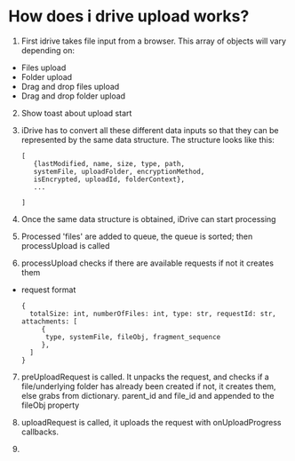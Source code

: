 # How does i drive upload works?

1) First idrive takes file input from a browser. This array of objects will vary depending on:
 - Files upload
 - Folder upload
 - Drag and drop files upload
 - Drag and drop folder upload

2) Show toast about upload start


3) iDrive has to convert all these different data inputs so that they can be 
represented by the same data structure. The structure looks like this:
 
   ``` 
   [ 
      {lastModified, name, size, type, path, 
      systemFile, uploadFolder, encryptionMethod, 
      isEncrypted, uploadId, folderContext},
      ...

   ]
   ```

4) Once the same data structure is obtained, iDrive can start processing


5) Processed 'files' are added to queue, the queue is sorted; then processUpload is called


6) processUpload checks if there are available requests if not it creates them
 - request format
    ```
   {
      totalSize: int, numberOfFiles: int, type: str, requestId: str, attachments: [
         {
          type, systemFile, fileObj, fragment_sequence
         },
      ]
   }
    ```

7) preUploadRequest is called. It unpacks the request, and checks if a file/underlying folder has already been created
if not, it creates them, else grabs from dictionary. parent_id and file_id and appended to the fileObj property


8) uploadRequest is called, it uploads the request with onUploadProgress callbacks.


9) 